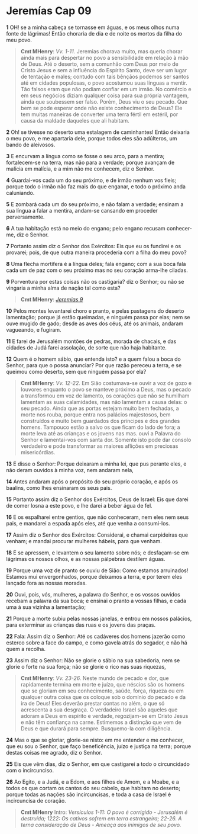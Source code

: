 # Jeremías Cap 09

**1** 	OH! se a minha cabeça se tornasse em águas, e os meus olhos numa fonte de lágrimas! Então choraria de dia e de noite os mortos da filha do meu povo.

> **Cmt MHenry**: *Vv. 1-11.* Jeremias chorava muito, mas queria chorar ainda mais para despertar no povo a sensibilidade em relação à mão de Deus. Até o deserto, sem a comunhão com Deus por meio de Cristo Jesus e sem a influência do Espírito Santo, deve ser um lugar de tentação e males; contudo com tais bênçãos podemos ser santos até em cidades populosas, o povo acostumou suas línguas a mentir. Tão falsos eram que não podiam confiar em um irmão. No comércio e em seus negócios diziam qualquer coisa para sua própria vantagem, ainda que soubessem ser falso. Porém, Deus viu o seu pecado. Que bem se pode esperar onde não existe conhecimento de Deus? Ele tem muitas maneiras de converter uma terra fértil em estéril, por causa da maldade daqueles que ali habitam.

**2** 	Oh! se tivesse no deserto uma estalagem de caminhantes! Então deixaria o meu povo, e me apartaria dele, porque todos eles são adúlteros, um bando de aleivosos.

**3** 	E encurvam a língua como se fosse o seu arco, para a mentira; fortalecem-se na terra, mas não para a verdade; porque avançam de malícia em malícia, e a mim não me conhecem, diz o Senhor.

**4** 	Guardai-vos cada um do seu próximo, e de irmão nenhum vos fieis; porque todo o irmão não faz mais do que enganar, e todo o próximo anda caluniando.

**5** 	E zombará cada um do seu próximo, e não falam a verdade; ensinam a sua língua a falar a mentira, andam-se cansando em proceder perversamente.

**6** 	A tua habitação está no meio do engano; pelo engano recusam conhecer-me, diz o Senhor.

**7** 	Portanto assim diz o Senhor dos Exércitos: Eis que eu os fundirei e os provarei; pois, de que outra maneira procederia com a filha do meu povo?

**8** 	Uma flecha mortífera é a língua deles; fala engano; com a sua boca fala cada um de paz com o seu próximo mas no seu coração arma-lhe ciladas.

**9** 	Porventura por estas coisas não os castigaria? diz o Senhor; ou não se vingaria a minha alma de nação tal como esta?

> **Cmt MHenry**: *[Jeremias 9](../24A-Jr/09.md#0)*

**10** 	Pelos montes levantarei choro e pranto, e pelas pastagens do deserto lamentação; porque já estão queimadas, e ninguém passa por elas; nem se ouve mugido de gado; desde as aves dos céus, até os animais, andaram vagueando, e fugiram.

**11** 	E farei de Jerusalém montões de pedras, morada de chacais, e das cidades de Judá farei assolação, de sorte que não haja habitante.

**12** 	Quem é o homem sábio, que entenda isto? e a quem falou a boca do Senhor, para que o possa anunciar? Por que razão pereceu a terra, e se queimou como deserto, sem que ninguém passa por ela?

> **Cmt MHenry**: *Vv. 12-22.* Em Sião costumava-se ouvir a voz de gozo e louvores enquanto o povo se manteve próximo a Deus, mas o pecado a transformou em voz de lamento, os corações que não se humilham lamentam as suas calamidades, mas não lamentam a causa delas: o seu pecado. Ainda que as portas estejam muito bem fechadas, a morte nos rouba, porque entra nos palácios majestosos, bem construídos e muito bem guardados dos príncipes e dos grandes homens. Tampouco estão a salvo os que ficam do lado de fora; a morte leva até as crianças e os jovens nas mas. ouvi a Palavra do Senhor e lamentai-vos com santa dor. Somente isto pode dar consolo verdadeiro e pode transformar as maiores aflições em preciosas misericórdias.

**13** 	E disse o Senhor: Porque deixaram a minha lei, que pus perante eles, e não deram ouvidos à minha voz, nem andaram nela,

**14** 	Antes andaram após o propósito do seu próprio coração, e após os baalins, como lhes ensinaram os seus pais.

**15** 	Portanto assim diz o Senhor dos Exércitos, Deus de Israel: Eis que darei de comer losna a este povo, e lhe darei a beber água de fel.

**16** 	E os espalharei entre gentios, que não conheceram, nem eles nem seus pais, e mandarei a espada após eles, até que venha a consumi-los.

**17** 	Assim diz o Senhor dos Exércitos: Considerai, e chamai carpideiras que venham; e mandai procurar mulheres hábeis, para que venham.

**18** 	E se apressem, e levantem o seu lamento sobre nós; e desfaçam-se em lágrimas os nossos olhos, e as nossas pálpebras destilem águas.

**19** 	Porque uma voz de pranto se ouviu de Sião: Como estamos arruinados! Estamos mui envergonhados, porque deixamos a terra, e por terem eles lançado fora as nossas moradas.

**20** 	Ouvi, pois, vós, mulheres, a palavra do Senhor, e os vossos ouvidos recebam a palavra da sua boca; e ensinai o pranto a vossas filhas, e cada uma à sua vizinha a lamentação;

**21** 	Porque a morte subiu pelas nossas janelas, e entrou em nossos palácios, para exterminar as crianças das ruas e os jovens das praças.

**22** 	Fala: Assim diz o Senhor: Até os cadáveres dos homens jazerão como esterco sobre a face do campo, e como gavela atrás do segador, e não há quem a recolha.

**23** 	Assim diz o Senhor: Não se glorie o sábio na sua sabedoria, nem se glorie o forte na sua força; não se glorie o rico nas suas riquezas,

> **Cmt MHenry**: *Vv. 23-26.* Neste mundo de pecado e dor, que rapidamente termina em morte e juízo, que néscios são os homens que se gloriam em seu conhecimento, saúde, força, riqueza ou em qualquer outra coisa que os coloque sob o domínio do pecado e da ira de Deus! Eles deverão prestar contas no além, o que só acrescenta a sua desgraça. O verdadeiro Israel são aqueles que adoram a Deus em espírito e verdade, regozijam-se em Cristo Jesus e não têm confiança na carne. Estimemos a distinção que vem de Deus e que durará para sempre. Busquemo-la com diligência.

**24** 	Mas o que se gloriar, glorie-se nisto: em me entender e me conhecer, que eu sou o Senhor, que faço beneficência, juízo e justiça na terra; porque destas coisas me agrado, diz o Senhor.

**25** 	Eis que vêm dias, diz o Senhor, em que castigarei a todo o circuncidado com o incircunciso.

**26** 	Ao Egito, e a Judá, e a Edom, e aos filhos de Amom, e a Moabe, e a todos os que cortam os cantos do seu cabelo, que habitam no deserto; porque todas as nações são incircuncisas, e toda a casa de Israel é incircuncisa de coração.


> **Cmt MHenry** Intro: *Versículos 1-11: O povo é corrigido - Jerusalém é destruída; 12­22: Os cativos sofrem em terra estrangeira; 22-26. A terna consideração de Deus - Ameaça aos inimigos de seu povo.*